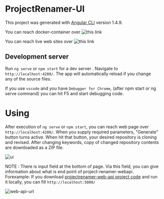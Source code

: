 # ProjectRenamer-UI

This project was generated with [Angular CLI](https://github.com/angular/angular-cli) version 1.4.9.

You  can reach docker-container over ![this link](https://hub.docker.com/r/projectrenamer/projectrenamer-ui/) 

You  can reach live web sites over ![this link](https://project-renamer.azurewebsites.net/) 


## Development server

Run `ng serve` or `npm start` for a dev server . Navigate to `http://localhost:4200/`. The app will automatically reload if you change any of the source files.

If you use `vscode` and you have `Debugger for Chrome`, (after npm start or ng serve command) you can hit F5 and start debugging code.

# Using

After execution of `ng serve` or `npm start`, you can reach web page over `http://localhost:4200/`. When you supply required parameters, "Generate" button turns active. When hit that button, your desired repository is cloning and revised. After changing keywords, copy of changed repository contents are downloaded as a ZIP file.

![ui](https://preview.ibb.co/bK42YS/project_renamer_ui.png)

NOTE : There is input field at the bottom of page. Via this field, you can give information about what is end point of project-renamer-webapi.
Forexample: If you download [projectrenamer-web-api project code](https://github.com/ProjectRenamer/ProjectRenamer-WebApi) and run it locally, you can fill `http://localhost:5000/`

![web-api-url](https://preview.ibb.co/k0o1Sn/web_api_url.png)
